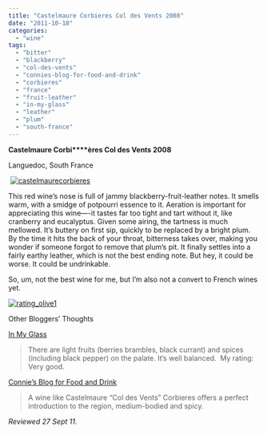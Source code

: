 ```yaml
---
title: "Castelmaure Corbieres Col des Vents 2008"
date: "2011-10-18"
categories:
  - "wine"
tags:
  - "bitter"
  - "blackberry"
  - "col-des-vents"
  - "connies-blog-for-food-and-drink"
  - "corbieres"
  - "france"
  - "fruit-leather"
  - "in-my-glass"
  - "leather"
  - "plum"
  - "south-france"
---
```


**Castelmaure Corbi****ères Col des Vents 2008**

Languedoc, South France

 [![](http://s3.amazonaws.com/thegourmez-wpmedia/2011/10/castelmaurecorbieres.jpg "castelmaurecorbieres")](http://s3.amazonaws.com/thegourmez-wpmedia/2011/10/castelmaurecorbieres.jpg)

This red wine’s nose is full of jammy blackberry-fruit-leather notes. It smells warm, with a smidge of potpourri essence to it. Aeration is important for appreciating this wine—-it tastes far too tight and tart without it, like cranberry and eucalyptus. Given some airing, the tartness is much mellowed. It’s buttery on first sip, quickly to be replaced by a bright plum. By the time it hits the back of your throat, bitterness takes over, making you wonder if someone forgot to remove that plum’s pit. It finally settles into a fairly earthy leather, which is not the best ending note. But hey, it could be worse. It could be undrinkable.

So, um, not the best wine for me, but I’m also not a convert to French wines yet.

[![](http://s3.amazonaws.com/thegourmez-wpmedia/2009/04/rating_olive1.gif "rating_olive1")](http://s3.amazonaws.com/thegourmez-wpmedia/2009/04/rating_olive1.gif)

Other Bloggers’ Thoughts

[In My Glass](http://inmyglass.com/2011/10/02/two-french-wines/#.Tp27zN41T8s)

> There are light fruits (berries brambles, black currant) and spices (including black pepper) on the palate. It’s well balanced.  My rating: Very good.

[Connie’s Blog for Food and Drink](http://alversonphoto.com/?p=2181)

> A wine like Castelmaure “Col des Vents” Corbieres offers a perfect introduction to the region, medium-bodied and spicy.

_Reviewed 27 Sept 11._
